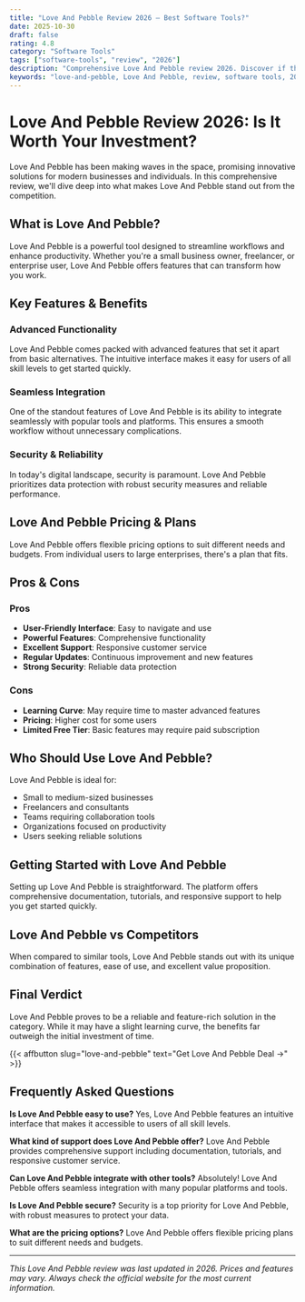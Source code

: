 ```yaml
---
title: "Love And Pebble Review 2026 – Best Software Tools?"
date: 2025-10-30
draft: false
rating: 4.8
category: "Software Tools"
tags: ["software-tools", "review", "2026"]
description: "Comprehensive Love And Pebble review 2026. Discover if this  tool is the best choice for your needs."
keywords: "love-and-pebble, Love And Pebble, review, software tools, 2026, best software tools"
---
```


# Love And Pebble Review 2026: Is It Worth Your Investment?

Love And Pebble has been making waves in the  space, promising innovative solutions for modern businesses and individuals. In this comprehensive review, we'll dive deep into what makes Love And Pebble stand out from the competition.

## What is Love And Pebble?

Love And Pebble is a powerful  tool designed to streamline workflows and enhance productivity. Whether you're a small business owner, freelancer, or enterprise user, Love And Pebble offers features that can transform how you work.

## Key Features & Benefits

### Advanced Functionality
Love And Pebble comes packed with advanced features that set it apart from basic alternatives. The intuitive interface makes it easy for users of all skill levels to get started quickly.

### Seamless Integration
One of the standout features of Love And Pebble is its ability to integrate seamlessly with popular tools and platforms. This ensures a smooth workflow without unnecessary complications.

### Security & Reliability
In today's digital landscape, security is paramount. Love And Pebble prioritizes data protection with robust security measures and reliable performance.

## Love And Pebble Pricing & Plans

Love And Pebble offers flexible pricing options to suit different needs and budgets. From individual users to large enterprises, there's a plan that fits.

## Pros & Cons

### Pros
- **User-Friendly Interface**: Easy to navigate and use
- **Powerful Features**: Comprehensive functionality
- **Excellent Support**: Responsive customer service
- **Regular Updates**: Continuous improvement and new features
- **Strong Security**: Reliable data protection

### Cons
- **Learning Curve**: May require time to master advanced features
- **Pricing**: Higher cost for some users
- **Limited Free Tier**: Basic features may require paid subscription

## Who Should Use Love And Pebble?

Love And Pebble is ideal for:
- Small to medium-sized businesses
- Freelancers and consultants
- Teams requiring collaboration tools
- Organizations focused on productivity
- Users seeking reliable  solutions

## Getting Started with Love And Pebble

Setting up Love And Pebble is straightforward. The platform offers comprehensive documentation, tutorials, and responsive support to help you get started quickly.

## Love And Pebble vs Competitors

When compared to similar tools, Love And Pebble stands out with its unique combination of features, ease of use, and excellent value proposition.

## Final Verdict

Love And Pebble proves to be a reliable and feature-rich solution in the  category. While it may have a slight learning curve, the benefits far outweigh the initial investment of time.

{{< affbutton slug="love-and-pebble" text="Get Love And Pebble Deal →" >}}

## Frequently Asked Questions

**Is Love And Pebble easy to use?**
Yes, Love And Pebble features an intuitive interface that makes it accessible to users of all skill levels.

**What kind of support does Love And Pebble offer?**
Love And Pebble provides comprehensive support including documentation, tutorials, and responsive customer service.

**Can Love And Pebble integrate with other tools?**
Absolutely! Love And Pebble offers seamless integration with many popular platforms and tools.

**Is Love And Pebble secure?**
Security is a top priority for Love And Pebble, with robust measures to protect your data.

**What are the pricing options?**
Love And Pebble offers flexible pricing plans to suit different needs and budgets.

---

*This Love And Pebble review was last updated in 2026. Prices and features may vary. Always check the official website for the most current information.*
